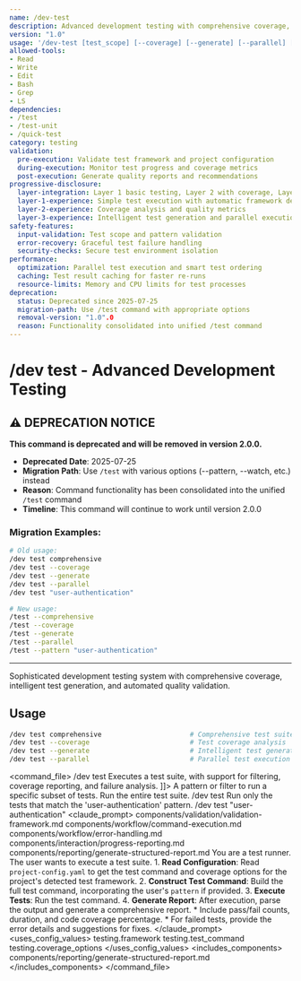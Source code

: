 ```yaml
---
name: /dev-test
description: Advanced development testing with comprehensive coverage, intelligent test generation, and automated quality validation (v1.0)
version: "1.0"
usage: '/dev-test [test_scope] [--coverage] [--generate] [--parallel] [--watch]'
allowed-tools:
- Read
- Write
- Edit
- Bash
- Grep
- LS
dependencies:
- /test
- /test-unit
- /quick-test
category: testing
validation:
  pre-execution: Validate test framework and project configuration
  during-execution: Monitor test progress and coverage metrics
  post-execution: Generate quality reports and recommendations
progressive-disclosure:
  layer-integration: Layer 1 basic testing, Layer 2 with coverage, Layer 3 with test generation
  layer-1-experience: Simple test execution with automatic framework detection
  layer-2-experience: Coverage analysis and quality metrics
  layer-3-experience: Intelligent test generation and parallel execution
safety-features:
  input-validation: Test scope and pattern validation
  error-recovery: Graceful test failure handling
  security-checks: Secure test environment isolation
performance:
  optimization: Parallel test execution and smart test ordering
  caching: Test result caching for faster re-runs
  resource-limits: Memory and CPU limits for test processes
deprecation:
  status: Deprecated since 2025-07-25
  migration-path: Use /test command with appropriate options
  removal-version: "1.0".0
  reason: Functionality consolidated into unified /test command
---
```

# /dev test - Advanced Development Testing

## ⚠️ DEPRECATION NOTICE

**This command is deprecated and will be removed in version 2.0.0.**

- **Deprecated Date**: 2025-07-25
- **Migration Path**: Use `/test` with various options (--pattern, --watch, etc.) instead
- **Reason**: Command functionality has been consolidated into the unified `/test` command
- **Timeline**: This command will continue to work until version 2.0.0

### Migration Examples:
```bash
# Old usage:
/dev test comprehensive
/dev test --coverage
/dev test --generate
/dev test --parallel
/dev test "user-authentication"

# New usage:
/test --comprehensive
/test --coverage
/test --generate
/test --parallel
/test --pattern "user-authentication"
```

---

Sophisticated development testing system with comprehensive coverage, intelligent test generation, and automated quality validation.
## Usage
```bash
/dev test comprehensive                      # Comprehensive test suite
/dev test --coverage                         # Test coverage analysis
/dev test --generate                         # Intelligent test generation
/dev test --parallel                         # Parallel test execution
```
<command_file>
  <metadata>
    <name>/dev test</name>
    <purpose>Executes a test suite, with support for filtering, coverage reporting, and failure analysis.</purpose>
    <usage>
      <![CDATA[
      /dev test <pattern>
      ]]>
    </usage>
  </metadata>
  <arguments>
    <argument name="pattern" type="string" required="false">
      <description>A pattern or filter to run a specific subset of tests.</description>
    </argument>
  </arguments>
  <examples>
    <example>
      <description>Run the entire test suite.</description>
      <usage>/dev test</usage>
    </example>
    <example>
      <description>Run only the tests that match the 'user-authentication' pattern.</description>
      <usage>/dev test "user-authentication"</usage>
    </example>
  </examples>
  <claude_prompt>
    <prompt>
      <!-- Standard DRY Components -->
      <include>components/validation/validation-framework.md</include>
      <include>components/workflow/command-execution.md</include>
      <include>components/workflow/error-handling.md</include>
      <include>components/interaction/progress-reporting.md</include>
      <!-- Command-specific components -->
      <include>components/reporting/generate-structured-report.md</include>
      You are a test runner. The user wants to execute a test suite.
      1.  **Read Configuration**: Read `project-config.yaml` to get the test command and coverage options for the project's detected test framework.
      2.  **Construct Test Command**: Build the full test command, incorporating the user's `pattern` if provided.
      3.  **Execute Tests**: Run the test command.
      4.  **Generate Report**: After execution, parse the output and generate a comprehensive report.
          *   Include pass/fail counts, duration, and code coverage percentage.
          *   For failed tests, provide the error details and suggestions for fixes.
    </prompt>
  </claude_prompt>
  <dependencies>
    <uses_config_values>
      <value>testing.framework</value>
      <value>testing.test_command</value>
      <value>testing.coverage_options</value>
    </uses_config_values>
    <includes_components>
      <component>components/reporting/generate-structured-report.md</component>
    </includes_components>
  </dependencies>
</command_file>